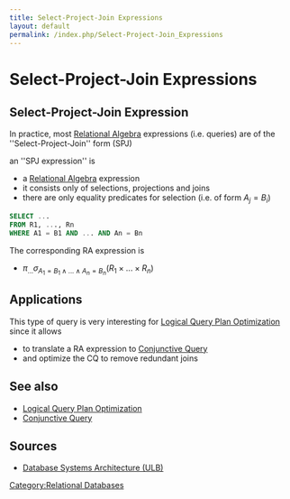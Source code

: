 ```yaml
---
title: Select-Project-Join Expressions
layout: default
permalink: /index.php/Select-Project-Join_Expressions
---
```


# Select-Project-Join Expressions

## Select-Project-Join Expression
In practice, most [Relational Algebra](Relational_Algebra) expressions (i.e. queries) are of the ''Select-Project-Join'' form (SPJ)

an ''SPJ expression'' is
- a [Relational Algebra](Relational_Algebra) expression
- it consists only of selections, projections and joins
- there are only equality predicates for selection (i.e. of form $A_j = B_i$)

```sql
SELECT ...
FROM R1, ..., Rn
WHERE A1 = B1 AND ... AND An = Bn
```

The corresponding RA expression is
- $\pi_\text{...} \sigma_{A_1 = B_1 \land ... \land A_n = B_n} (R_1 \times ... \times R_n)$


## Applications
This type of query is very interesting for [Logical Query Plan Optimization](Logical_Query_Plan_Optimization) since it allows
- to translate a RA expression to [Conjunctive Query](Conjunctive_Query)
- and optimize the CQ to remove redundant joins



## See also
- [Logical Query Plan Optimization](Logical_Query_Plan_Optimization)
- [Conjunctive Query](Conjunctive_Query)

## Sources
- [Database Systems Architecture (ULB)](Database_Systems_Architecture_(ULB))


[Category:Relational Databases](Category_Relational_Databases)